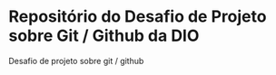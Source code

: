 # Repositório do Desafio de Projeto sobre Git / Github da DIO
Desafio de projeto sobre git / github
